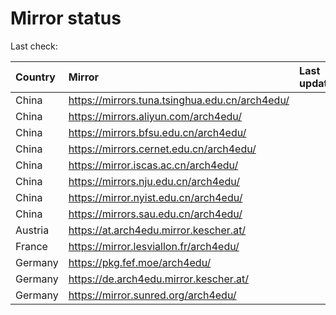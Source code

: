<script src="./time.js"></script>
# Mirror status
Last check: <script type="text/javascript">localize(1708676518.6403801);</script>

|Country|Mirror|Last update|
|:------|:-----|:----------|
|China|https://mirrors.tuna.tsinghua.edu.cn/arch4edu/|<script type="text/javascript">localize(1708669975);</script>|
|China|https://mirrors.aliyun.com/arch4edu/|<script type="text/javascript">localize(1708626571);</script>|
|China|https://mirrors.bfsu.edu.cn/arch4edu/|<script type="text/javascript">localize(1708626571);</script>|
|China|https://mirrors.cernet.edu.cn/arch4edu/|<script type="text/javascript">localize(1708626571);</script>|
|China|https://mirror.iscas.ac.cn/arch4edu/|<script type="text/javascript">localize(1708626571);</script>|
|China|https://mirrors.nju.edu.cn/arch4edu/|<script type="text/javascript">localize(1708626571);</script>|
|China|https://mirror.nyist.edu.cn/arch4edu/|<script type="text/javascript">localize(1708626571);</script>|
|China|https://mirrors.sau.edu.cn/arch4edu/|<script type="text/javascript">localize(1708669975);</script>|
|Austria|https://at.arch4edu.mirror.kescher.at/|<script type="text/javascript">localize(1708669975);</script>|
|France|https://mirror.lesviallon.fr/arch4edu/|<script type="text/javascript">localize(1708626571);</script>|
|Germany|https://pkg.fef.moe/arch4edu/|<script type="text/javascript">localize(1708669975);</script>|
|Germany|https://de.arch4edu.mirror.kescher.at/|<script type="text/javascript">localize(1708669975);</script>|
|Germany|https://mirror.sunred.org/arch4edu/|<script type="text/javascript">localize(1708669975);</script>|

<script src="./tablefilter/tablefilter.js"></script>
<script src="./table.js"></script>